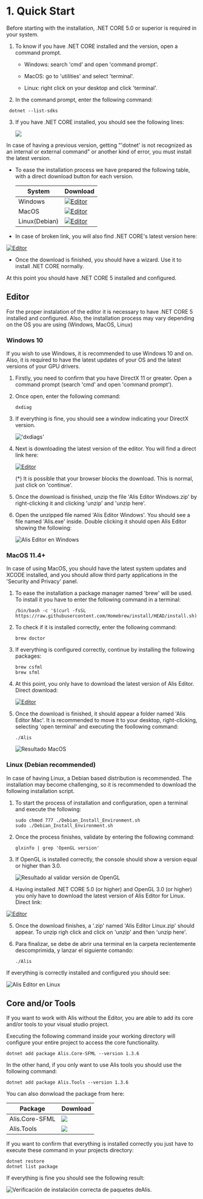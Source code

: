 # 1. Quick Start

Before starting with the installation, .NET CORE 5.0 or superior is required in your system.

1.  To know if you have .NET CORE installed and the version, open a command prompt.

    -   Windows: search 'cmd' and open 'command prompt'.

    -   MacOS: go to 'utilities' and select 'terminal'.

    -   Linux: right click on your desktop and click 'terminal'.

2.  In the command prompt, enter the following command:
    
   ~~~~~~~~~~~~~~~{.c}
    dotnet --list-sdks
   ~~~~~~~~~~~~~~~

3.  If you have .NET CORE installed, you should see the following lines:

    ![](Fotos_Manual/consola_dolnet_sdks.png)

In case of having a previous version, getting "'dotnet' is not recognized as an internal or external command" or another kind of error, you must install the latest version.

-   To ease the installation process we have prepared the following table, with a direct download button for each version.

    | System | Download | 
    | --- | --- | 
    | Windows | [![Editor](https://img.shields.io/badge/-Download-green )](https://github.com/pabllopf/Alis/releases/latest/download/dotnet-sdk-5.0.202-win-x64.exe)           | 
    | MacOS| [![Editor](https://img.shields.io/badge/-Download-green )](https://github.com/pabllopf/Alis/releases/latest/download/dotnet-sdk-5.0.202-osx-x64.tar.gz)           | 
    | Linux(Debian)  |  [![Editor](https://img.shields.io/badge/-Download-green )](https://github.com/pabllopf/Alis/releases/latest/download/dotnet-sdk-5.0.202-linux-x64.tar.gz)|

-   In case of broken link, you will also find .NET CORE's latest version here:

 [![Editor](https://img.shields.io/badge/-Microsoft%20Web%20Official-green )](https://dotnet.microsoft.com/download/dotnet/5.0)

-   Once the download is finished, you should have a wizard. Use it to install .NET CORE normally.

At this point you should have .NET CORE 5 installed and configured.

## Editor

For the proper instalation of the editor it is necessary to have .NET CORE 5 installed and configured. Also, the installation process may vary depending on the OS you are using (Windows, MacOS, Linux)

### Windows 10

If you wish to use Windows, it is recommended to use Windows 10 and on. Also, it is required to have the latest updates of your OS and the latest versions of your GPU drivers.

1.  Firstly, you need to confirm that you have DirectX 11 or greater. Open a command prompt (search 'cmd' and open 'command prompt').

2.  Once open, enter the following command:

    ~~~~~~~~~~~~~~~{.c} 
    dxdiag
    ~~~~~~~~~~~~~~~

3.  If everything is fine, you should see a window indicating your DirectX version.

    !['dxdiags'](Fotos_Manual/directX_12.png)
    
4.  Next is downloading the latest version of the editor. You will find a direct link here:

     [![Editor](https://img.shields.io/badge/-Download%20Alis%20on%20Windows-green )](https://github.com/pabllopf/Alis/releases/latest/download/Alis_Editor_Windows.zip)

    (\*) It is possible that your browser blocks the download. This is normal, just click on 'continue'.

5.  Once the download is finished, unzip the file 'Alis Editor Windows.zip' by right-clicking it and clicking 'unzip' and 'unzip here'.

6.  Open the unzipped file named 'Alis Editor Windows'. You should see a file named 'Alis.exe' inside. Double clicking it should open Alis Editor showing the following:

    ![Alis Editor en Windows](Fotos_Manual/imagen_editor_instalado.PNG)

### MacOS 11.4+

In case of using MacOS, you should have the latest system updates and XCODE installed, and you should allow third party applications in the 'Security and Privacy' panel.

1.  To ease the installation a package manager named 'brew' will be used. To install it you have to enter the following command in a terminal:

    ~~~~~~~~~~~~~~~{.c} 
    /bin/bash -c '$(curl -fsSL https://raw.githubusercontent.com/Homebrew/install/HEAD/install.sh)'
    ~~~~~~~~~~~~~~~

2.  To check if it is installed correctly, enter the following command:

    ~~~~~~~~~~~~~~~{.c} 
    brew doctor
    ~~~~~~~~~~~~~~~

3.  If everything is configured correctly, continue by installing the following packages:

    ~~~~~~~~~~~~~~~{.c}  
    brew csfml
    brew sfml
    ~~~~~~~~~~~~~~~

4.  At this point, you only have to download the latest version of Alis Editor. Direct download:

     [![Editor](https://img.shields.io/badge/-Download%20Alis%20on%20MacOS-green )](https://github.com/pabllopf/Alis/releases/latest/download/Alis_Editor_Mac.zip)


5.  Once the download is finished, it should appear a folder named 'Alis Editor Mac'. It is recommended to move it to your desktop, right-clicking, selecting 'open terminal' and executing the foollowing command:

    ~~~~~~~~~~~~~~~{.c}   
    ./Alis
    ~~~~~~~~~~~~~~~

    ![Resultado  MacOS](Fotos_Manual/editor_macos.png)

### Linux (Debian recommended)

In case of having Linux, a Debian based distribution is recommended. The installation may become challenging, so it is recommended to download the following installation script.

1.  To start the process of installation and configuration, open a terminal and execute the following:

    ~~~~~~~~~~~~~~~{.c}   
    sudo chmod 777 ./Debian_Install_Environment.sh
    sudo ./Debian_Install_Environment.sh
    ~~~~~~~~~~~~~~~

2.  Once the process finishes, validate by entering the following command:

    ~~~~~~~~~~~~~~~{.c}   
    glxinfo | grep 'OpenGL version'
    ~~~~~~~~~~~~~~~

3.  If OpenGL is installed correctly, the console should show a version equal or higher than 3.0.

    ![Resultado al validar versión de OpenGL](Fotos_Manual/confirmar_version_openfgl.png)

4.  Having installed .NET CORE 5.0 (or higher) and OpenGL 3.0 (or higher) you only have to download the latest version of Alis Editor for Linux. Direct link:

  [![Editor](https://img.shields.io/badge/-Download%20Alis%20on%20Linux-green )](https://github.com/pabllopf/Alis/releases/latest/download/Alis_Editor_Linux.zip)

5.  Once the download finishes, a '.zip' named 'Alis Editor Linux.zip' should appear. To unzip righ click and click on 'unzip' and then 'unzip here'.

6.  Para finalizar, se debe de abrir una terminal en la carpeta
    recientemente descomprimida, y lanzar el siguiente comando:

    ~~~~~~~~~~~~~~~{.c}  
    ./Alis
    ~~~~~~~~~~~~~~~

If everything is correctly installed and configured you should see:

![Alis Editor en Linux](Fotos_Manual/Editor_city.png)

## Core and/or Tools

If you want to work with Alis without the Editor, you are able to add its core and/or tools to your visual studio project.

Executing the following command inside your working directory will configure your entire project to access the core functionality.

~~~~~~~~~~~~~~~{.c}  
dotnet add package Alis.Core-SFML --version 1.3.6
~~~~~~~~~~~~~~~

In the other hand, if you only want to use Alis tools you should use the following command:

~~~~~~~~~~~~~~~{.c}  
dotnet add package Alis.Tools --version 1.3.6
~~~~~~~~~~~~~~~

You can also donwload the package from here:

 | Package | Download | 
 | --- | --- | 
 |Alis.Core-SFML| [![](https://img.shields.io/badge/-Download-green)](https://github.com/pabllopf/Alis/releases/latest/download/Alis.Core-SFML.1.3.6.nupkg) | 
 |Alis.Tools| [![](https://img.shields.io/badge/-Download-green )](https://github.com/pabllopf/Alis/releases/latest/download/Alis.Tools.1.3.6.nupkg) | 
    

If you want to confirm that everything is installed correctly you just have to execute these command in your projects directory:

~~~~~~~~~~~~~~~{.c}  
dotnet restore
dotnet list package
~~~~~~~~~~~~~~~

If everything is fine you should see the following result:

![Verificación de instalación correcta de paquetes deAlis.](Fotos_Manual/paquete_instalados.PNG)
